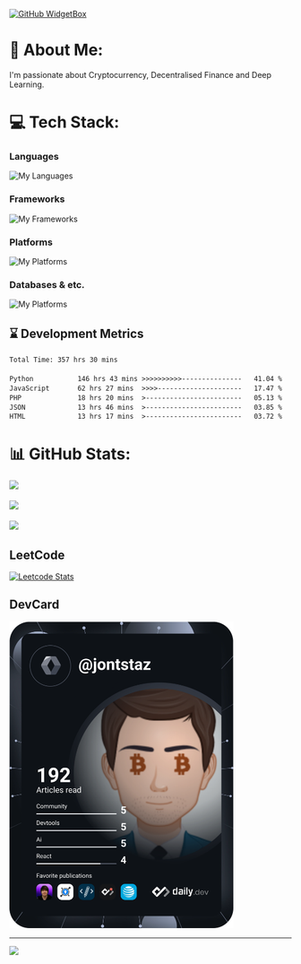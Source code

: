 [![GitHub WidgetBox](https://github-widgetbox.vercel.app/api/profile?username=jontstaz&data=followers,repositories,stars,commits)](https://github.com/Jurredr/github-widgetbox)

# 💫 About Me:
I'm passionate about Cryptocurrency, Decentralised Finance and Deep Learning.

# 💻 Tech Stack:
### **Languages**
![My Languages](https://skillicons.dev/icons?i=python,javascript,php,bash,powershell&theme=dark)
### **Frameworks**
![My Frameworks](https://skillicons.dev/icons?i=django,flask,laravel,nodejs,vue,bootstrap&theme=dark)
### **Platforms**
![My Platforms](https://skillicons.dev/icons?i=aws,gcp,docker,heroku,raspberrypi,linux&theme=dark)
### **Databases & etc.**
![My Platforms](https://skillicons.dev/icons?i=mysql,postgresql,sqlite,mongodb,nginx,prisma,figma,githubactions,grafana,ps,tensorflow,wordpress&theme=dark)

## ⌛ Development Metrics
<!--START_SECTION:waka-->

```txt
Total Time: 357 hrs 30 mins

Python           146 hrs 43 mins >>>>>>>>>>---------------   41.04 %
JavaScript       62 hrs 27 mins  >>>>---------------------   17.47 %
PHP              18 hrs 20 mins  >------------------------   05.13 %
JSON             13 hrs 46 mins  >------------------------   03.85 %
HTML             13 hrs 17 mins  >------------------------   03.72 %
```

<!--END_SECTION:waka-->

# 📊 GitHub Stats:

![](https://github-readme-streak-stats.herokuapp.com/?user=jontstaz&theme=dark&hide_border=false)<br/><br/>
![](https://github-readme-stats.vercel.app/api?username=jontstaz&theme=dark&hide_border=false&include_all_commits=true&count_private=true)<br/><br/>
![](https://github-readme-stats.vercel.app/api/top-langs/?username=jontstaz&theme=dark&hide_border=false&include_all_commits=true&count_private=true&layout=compact)

## LeetCode
[![Leetcode Stats](https://leetcard.jacoblin.cool/jontstaz?theme=nord&extension=activity)](https://leetcode.com/jontstaz)

## DevCard
<a href="https://app.daily.dev/jontstaz"><img src="https://github.com/jontstaz/jontstaz/blob/main/devcard.svg" width="400" alt="Jonte's Dev Card"/></a>

---
[![](https://visitcount.itsvg.in/api?id=jontstaz&icon=0&color=0)](https://visitcount.itsvg.in)
